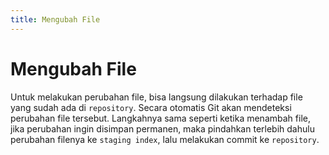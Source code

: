 ```yaml
---
title: Mengubah File
---
```


# Mengubah File

Untuk melakukan perubahan file, bisa langsung dilakukan terhadap file yang sudah ada di `repository`. Secara otomatis Git akan mendeteksi perubahan file tersebut. Langkahnya sama seperti ketika menambah file, jika perubahan ingin disimpan permanen, maka pindahkan terlebih dahulu perubahan filenya ke `staging index`, lalu melakukan commit ke `repository`.